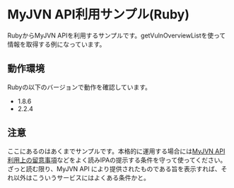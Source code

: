 # MyJVN API利用サンプル(Ruby)

RubyからMyJVN APIを利用するサンプルです。getVulnOverviewListを使って情報を取得する例になっています。

## 動作環境

Rubyの以下のバージョンで動作を確認しています。

* 1.8.6
* 2.2.4

## 注意

ここにあるのはあくまでサンプルです。本格的に運用する場合には[MyJVN API 利用上の留意事項](https://jvndb.jvn.jp/apis/termsofuse.html)などをよく読みIPAの提示する条件を守って使ってください。ざっと読む限り、MyJVN API により提供されたものである旨を表示すれば、それ以外はこういうサービスにはよくある条件かと。
